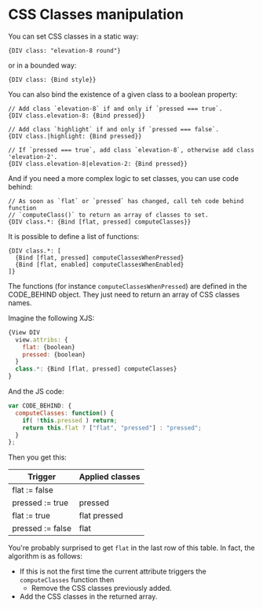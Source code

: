 # CSS Classes manipulation

You can set CSS classes in a static way:
```
{DIV class: "elevation-8 round"}
```

or in a bounded way:
```
{DIV class: {Bind style}}
```

You can also bind the existence of a given class to a boolean property:
```
// Add class `elevation-8` if and only if `pressed === true`.
{DIV class.elevation-8: {Bind pressed}}
```
```
// Add class `highlight` if and only if `pressed === false`.
{DIV class.|highlight: {Bind pressed}}
```
```
// If `pressed === true`, add class `elevation-8`, otherwise add class 'elevation-2'.
{DIV class.elevation-8|elevation-2: {Bind pressed}}
```

And if you need a more complex logic to set classes, you can use code behind:
```
// As soon as `flat` or `pressed` has changed, call teh code behind function
// `computeClass()` to return an array of classes to set.
{DIV class.*: {Bind [flat, pressed] computeClasses}}
```

It is possible to define a list of functions:
```
{DIV class.*: [
  {Bind [flat, pressed] computeClassesWhenPressed}
  {Bind [flat, enabled] computeClassesWhenEnabled}
]}
```

The functions (for instance `computeClassesWhenPressed`) are defined in the CODE_BEHIND object.
They just need to return an array of CSS classes names.

Imagine the following XJS:
```js
{View DIV
  view.attribs: {
    flat: {boolean}
    pressed: {boolean}
  }
  class.*: {Bind [flat, pressed] computeClasses}
}
```
And the JS code:
```js
var CODE_BEHIND: {
  computeClasses: function() {
    if( !this.pressed ) return;
    return this.flat ? ["flat", "pressed"] : "pressed";
  }
};
```

Then you get this:

| Trigger          | Applied classes |
| ---------------- | --------------- |
| flat := false    |                 |
| pressed := true  | pressed         |
| flat := true     | flat pressed    |
| pressed := false | flat            |

You're probably surprised to get `flat` in the last row of this table.
In fact, the algorithm is as follows:
* If this is not the first time the current attribute triggers the `computeClasses` function  then
  * Remove the CSS classes previously added.
* Add the CSS classes in the returned array.
 
